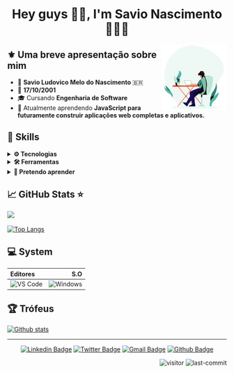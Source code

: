 <h1 align="center"> Hey guys 👋🏽, I'm Savio Nascimento  👨🏽‍💻  </h1>

<div align="right">
 

</div>

<img src="https://github.com/chandan-reddy-k/chandan-reddy-k/blob/master/assets/coding.gif" width="150" align="right" >

## ⚜️ Uma breve apresentação sobre mim

- 🔭 <strong>Savio Ludovico Melo do Nascimento </strong>🇧🇷
- 🎉 <strong>17/10/2001</strong>
- 🎓 Cursando <strong>Engenharia de Software</strong>
- 🌱 Atualmente aprendendo <strong>JavaScript para futuramente construir aplicações web completas e aplicativos.</strong>
<!-- 📝 [Curriculum Vitae]()-->

## 💼 Skills

<details>
<summary>
  <strong>⚙ Tecnologias</strong>
</summary>
<br>

![HTML5](https://img.shields.io/badge/-HTML5-060606?style=flat&logo=html5)
![CSS3](https://img.shields.io/badge/-CSS3-060606?style=flat&logo=css3)
![JavaScript](https://img.shields.io/badge/-JavaScript-060606?style=flat&logo=javascript)

</details>

<details >
<summary>
  <strong>🛠 Ferramentas</strong>
</summary>
<br>

![Git](https://img.shields.io/badge/-Git-060606?style=flat&logo=git)
![GitHub](https://img.shields.io/badge/-GitHub-060606?style=flat&logo=GitHub)

</details>

<details >
<summary>
<strong>📝 Pretendo aprender</strong>
</summary>
<br>

![React](https://img.shields.io/badge/-React-060606?style=flat&logo=react)
![TypeScript](https://img.shields.io/badge/-Typescript-060606?style=flat&logo=typescript)
![Node](https://img.shields.io/badge/-NodeJS-060606?style=flat&logo=node.js)
![PHP](https://img.shields.io/badge/-PHP-060606?style=flat&logo=PHP)
![SQL](https://img.shields.io/badge/-SQL-060606?style=flat&logo=MySQL)
![MongoDB](https://img.shields.io/badge/-MongoDB-060606?style=flat&logo=mongodb)
![Figma](https://img.shields.io/badge/-Figma-060606?style=flat&logo=Figma)

</details>

## &#x1f4c8; GitHub Stats ⭐
  
<img src="https://github-readme-stats.vercel.app/api?username=savionascimentodev&hide=issues&count_private=true&show_icons=true&theme=gotham">

[![Top Langs](https://github-readme-stats.vercel.app/api/top-langs/?username=savionascimentodev&theme=gotham&langs_count=5)](https://github.com/savionascimentodev/github-readme-stats)

## 💻 System
| Editores  |  S.O   | 
:------------ | ------------:
|![VS Code](http://img.shields.io/badge/-VS%20Code-007ACC?style=flat-square&logo=visual-studio-code)|![Windows](http://img.shields.io/badge/-Windows-0078D6?style=flat-square&logo=windows&logoColor=ffffff)|

## 🏆 Trófeus 

<a href="https://github.com/savionascimentodev/github-profile-trophy"><img src="https://github-profile-trophy.vercel.app/?username=savionascimentodev&theme=nord" alt="Github stats"/> </a>

<hr>

<div align="center">
  
[![Linkedin Badge](https://img.shields.io/badge/-SavioNascimento-blue?style=flat-square&logo=Linkedin&logoColor=white&link=https://www.linkedin.com/savio-nascimento)](https://www.linkedin.com/in/savio-nascimento/) 
[![Twitter Badge](https://img.shields.io/badge/-@Nascimentoo-1ca0f1?style=flat&labelColor=1ca0f1&logo=twitter&logoColor=white&link=https://twitter.com/Nascimento_oo)](https://twitter.com/Nascimento_oo)
[![Gmail Badge](https://img.shields.io/badge/-savionascimento@gmail.com-c14438?style=flat&logo=Gmail&logoColor=white&link=gmail:savionascimentodev@gmail.com)](gmail:savionascimentodev@gmail.com)
[![Github Badge](https://img.shields.io/badge/SavioNascimento-24292e?style=flat&logo=Github&logoColor=white&link=https://github.com/savionascimentodev)](https://github.com/savionascimentodev)

<!--
[![Instagram Badge](https://img.shields.io/badge/-SavioNascimento-e4405f?style=flat-square&labelColor=f94877&logo=instagram&logoColor=white&link=https://https://www.instagram.com/savio_nascimento_/)](https://www.instagram.com/savio_nascimento_/) -->

</div>

<!--
[![GitHub](https://img.shields.io/static/v1?label=Overview&message=SavioNascimento&color=f8efd4&style=for-the-badge&logo=GitHub&link=https://github.com/savionascimentodev)](https://github.com/savionascimentodev)<br> -->

<div align="right">
  
![visitor](https://visitor-badge.glitch.me/badge?page_id=savionascimentodev.savionascimentodev) ![last-commit](https://img.shields.io/github/last-commit/savionascimentodev/savionascimentodev) 
</div>
